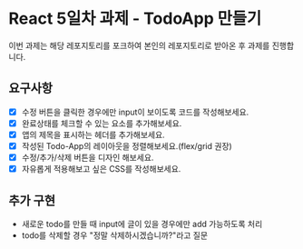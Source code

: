 # React 5일차 과제 - TodoApp 만들기

이번 과제는 해당 레포지토리를 포크하여 본인의 레포지토리로 받아온 후 과제를 진행합니다.

## 요구사항

- [x] 수정 버튼을 클릭한 경우에만 input이 보이도록 코드를 작성해보세요.
- [x] 완료상태를 체크할 수 있는 요소를 추가해보세요.
- [x] 앱의 제목을 표시하는 헤더를 추가해보세요.
- [x] 작성된 Todo-App의 레이아웃을 정렬해보세요.(flex/grid 권장)
- [x] 수정/추가/삭제 버튼을 디자인 해보세요.
- [x] 자유롭게 적용해보고 싶은 CSS를 작성해보세요.

## 추가 구현

- 새로운 todo를 만들 때 input에 글이 있을 경우에만 add 가능하도록 처리
- todo를 삭제할 경우 "정말 삭제하시겠습니까?"라고 질문
